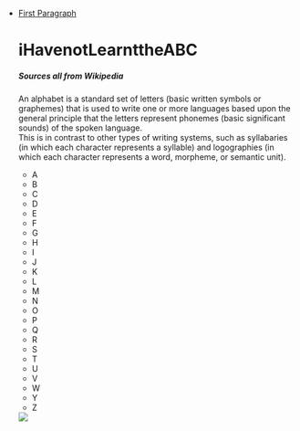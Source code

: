 <!DOCTYPE html>
<div>
  <ul>
    <li><a href="#first"> First Paragraph </a></li>
<body>    
  <html>
    <h1>iHavenotLearnttheABC</h1>
    <h5>Sources all from Wikipedia</h5>
      <p id="first">An alphabet is a standard set of letters (basic written symbols or graphemes) that is used to write one or more languages based upon the general principle that the letters represent phonemes (basic significant sounds) of the spoken language.<br> This is in contrast to other types of writing systems, such as syllabaries (in which each character represents a syllable) and logographies (in which each character represents a word, morpheme, or semantic unit).</p>
      <ul>
          <li>A</li>
          <li>B</li>
          <li>C</li>
          <li>D</li>
          <li>E</li>
          <li>F</li>
          <li>G</li>
          <li>H</li>
          <li>I</li>
          <li>J</li>
          <li>K</li>
          <li>L</li>
          <li>M</li>
          <li>N</li>
          <li>O</li>
          <li>P</li>
          <li>Q</li>
          <li>R</li>
          <li>S</li>
          <li>T</li>
          <li>U</li>
          <li>V</li>
          <li>W</li>
          <li>Y</li>
          <li>Z</li>
      </ul>  
    </html>
  </body>  
  <img src="https://en.wikipedia.org/wiki/File:09-Pismo.svg" />
  </div>
